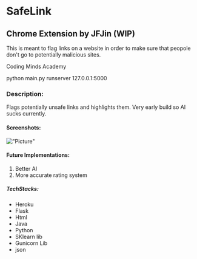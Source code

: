 # SafeLink
## Chrome Extension by JFJin (WIP)

This is meant to flag links on a website in order to make sure that peopole don't go to potentially malicious sites.

Coding Minds Academy

python main.py runserver 127.0.0.1:5000

### Description:
Flags potentially unsafe links and highlights them. Very early build so AI sucks currently.

#### Screenshots:
!["Picture"](Screenshot(135).png)

#### Future Implementations:
1. Better AI
2. More accurate rating system

##### TechStacks:
- Heroku
- Flask
- Html
- Java
- Python
- SKlearn lib
- Gunicorn Lib
- json
